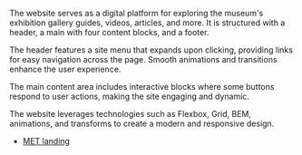 The website serves as a digital platform for exploring the museum's exhibition gallery guides, videos, articles, and more. It is structured with a header, a main with four content blocks, and a footer.

The header features a site menu that expands upon clicking, providing links for easy navigation across the page. Smooth animations and transitions enhance the user experience.

The main content area includes interactive blocks where some buttons respond to user actions, making the site engaging and dynamic.

The website leverages technologies such as Flexbox, Grid, BEM, animations, and transforms to create a modern and responsive design.
- [MET landing](https://www.figma.com/file/lSR1m42L9YwzQwzzxKwHpw/THE-MET)
